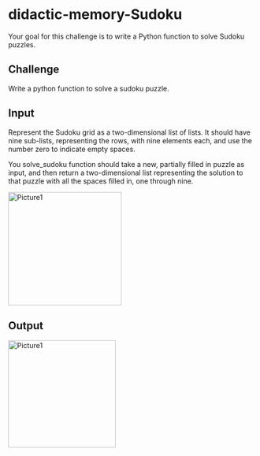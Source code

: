 # didactic-memory-Sudoku
 Your goal for this challenge is to write a Python function to solve Sudoku puzzles. 
## Challenge
Write a python function to solve a sudoku puzzle. 

## Input
Represent the Sudoku grid as a two-dimensional list of lists. 
It should have nine sub-lists, representing the rows, with nine elements each, and use the number zero to indicate empty spaces. 

You solve_sudoku function should take a new, partially filled in puzzle as input, and then return a two-dimensional list representing the solution to that puzzle with all the spaces filled in, one through nine. 



<img width="230" alt="Picture1" src="https://user-images.githubusercontent.com/91548582/138146480-38fc5a64-70af-4a92-8ba0-8d87ee098baf.png">

## Output 


<img width="218" alt="Picture1" src="https://user-images.githubusercontent.com/91548582/138146737-9702352f-c08b-47a3-b301-ec4ed263b5c0.png">
